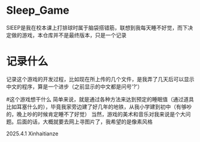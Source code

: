 # Sleep_Game
SlEEP是我在校本课上打排球时属于脑袋搭错筋，联想到我每天睡不好觉，而下决定做的游戏，本仓库并不是最终版本，只是一个记录

# 记录什么
记录这个游戏的开发过程，比如现在所上传的几个文件，是我弄了几天后可以显示中文的程序，算是一个进步（之前显示的中文都是问号'?'）

#这个游戏想干什么
简单来说，就是通过各种方法来达到预定的睡眠值（通过道具比如耳塞什么的），毕竟我家旁边建了好几年的地铁，从我小学建到初中（有够吵的，晚上吵的时候肯定睡不了好觉）
当然，游戏的美术和音乐对我来说是个大问题。后面的话，大概就要去网上寻图片了，我希望的是像素风格

  2025.4.1
Xinhaitianze
